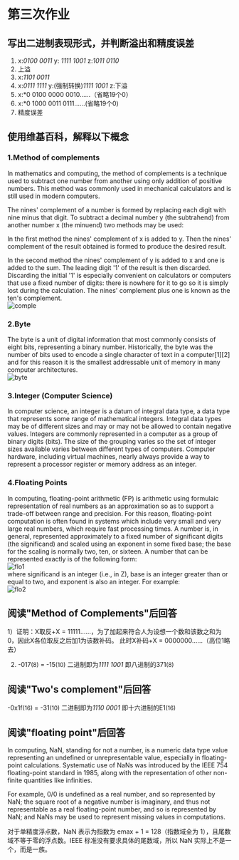 # 第三次作业

## 写出二进制表现形式，并判断溢出和精度误差

1. x:*0100 0011*  y: *1111 1001* z:*1011 0110*
2. 上溢
3. x:*1101 0011*
4. x:*0111 1111* y:(强制转换)*1111 1001* z:下溢
5. x:*0 0100 0000 0010……（省略19个0）
6. x:*0 1000 0011 0111……(省略19个0)
7. 精度误差

## 使用维基百科，解释以下概念

### 1.Method of complements

In mathematics and computing, the method of complements is a technique used to subtract one number from another using only addition of positive numbers. This method was commonly used in mechanical calculators and is still used in modern computers.

The nines' complement of a number is formed by replacing each digit with nine minus that digit. To subtract a decimal number y (the subtrahend) from another number x (the minuend) two methods may be used:

In the first method the nines' complement of x is added to y. Then the nines' complement of the result obtained is formed to produce the desired result.

In the second method the nines' complement of y is added to x and one is added to the sum. The leading digit '1' of the result is then discarded. Discarding the initial '1' is especially convenient on calculators or computers that use a fixed number of digits: there is nowhere for it to go so it is simply lost during the calculation. The nines' complement plus one is known as the ten's complement.   
![comple](https://upload.wikimedia.org/wikipedia/commons/thumb/2/26/Complement_numbering_gnangarra.JPG/330px-Complement_numbering_gnangarra.JPG)

### 2.Byte

The byte is a unit of digital information that most commonly consists of eight bits, representing a binary number. Historically, the byte was the number of bits used to encode a single character of text in a computer[1][2] and for this reason it is the smallest addressable unit of memory in many computer architectures.   
![byte](https://upload.wikimedia.org/wikipedia/commons/thumb/4/4f/Binaryvdecimal.svg/413px-Binaryvdecimal.svg.png)

### 3.Integer (Computer Science)

In computer science, an integer is a datum of integral data type, a data type that represents some range of mathematical integers. Integral data types may be of different sizes and may or may not be allowed to contain negative values. Integers are commonly represented in a computer as a group of binary digits (bits). The size of the grouping varies so the set of integer sizes available varies between different types of computers. Computer hardware, including virtual machines, nearly always provide a way to represent a processor register or memory address as an integer.   


### 4.Floating Points

In computing, floating-point arithmetic (FP) is arithmetic using formulaic representation of real numbers as an approximation so as to support a trade-off between range and precision. For this reason, floating-point computation is often found in systems which include very small and very large real numbers, which require fast processing times. A number is, in general, represented approximately to a fixed number of significant digits (the significand) and scaled using an exponent in some fixed base; the base for the scaling is normally two, ten, or sixteen. A number that can be represented exactly is of the following form:   
![flo1](https://wikimedia.org/api/rest_v1/media/math/render/svg/1d3df0e2c38ef77dd2cd42114520079bd76b6670)  
where significand is an integer (i.e., in Z), base is an integer greater than or equal to two, and exponent is also an integer. For example:   
![flo2](https://wikimedia.org/api/rest_v1/media/math/render/svg/ae814346939ac31086e1d0286c41d98e6b053102)

## 阅读"Method of Complements"后回答

1）证明：X取反+X = 11111……，为了加起来符合人为设想一个数和该数之和为0，因此X各位取反之后加1为该数补码。 此时X补码+X = 0000000……（高位1略去）

2) -017<font size = "2">(8)</font> = -15<font size = "2">(10)</font> 二进制即为*1111 1001* 即八进制的371<font size = "2">(8)</font>

## 阅读"Two's complement"后回答
-0x1f<font size = "2">(16)</font> = -31<font size = "2">(10)</font> 二进制即为*1110 0001* 即十六进制的E1<font size = "2">(16)</font>

## 阅读"floating point"后回答

In computing, NaN, standing for not a number, is a numeric data type value representing an undefined or unrepresentable value, especially in floating-point calculations. Systematic use of NaNs was introduced by the IEEE 754 floating-point standard in 1985, along with the representation of other non-finite quantities like infinities.

For example, 0/0 is undefined as a real number, and so represented by NaN; the square root of a negative number is imaginary, and thus not representable as a real floating-point number, and so is represented by NaN; and NaNs may be used to represent missing values in computations.

对于单精度浮点数，NaN 表示为指数为 emax + 1 = 128（指数域全为 1），且尾数域不等于零的浮点数。IEEE 标准没有要求具体的尾数域，所以 NaN 实际上不是一个，而是一族。






